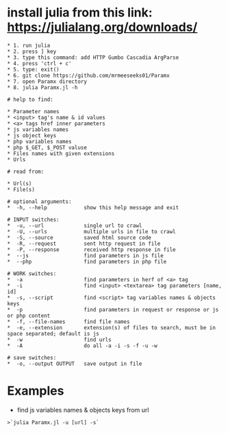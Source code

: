 # install julia from this link: https://julialang.org/downloads/
~~~~~~~~~~~~~~~~~~~~~~~~~~~~~~~~~~~~~~~~~~~~~~~~~~~~~~~~~~~~~~~~~~~~~~~~~
* 1. run julia
* 2. press ] key
* 3. type this command: add HTTP Gumbo Cascadia ArgParse
* 4. press 'ctrl + c'
* 5. type: exit()
* 6. git clone https://github.com/mrmeeseeks01/Paramx
* 7. open Paramx directory
* 8. julia Paramx.jl -h

# help to find:

* Parameter names
* <input> tag's name & id values
* <a> tags href inner parameters
* js variables names
* js object keys
* php variables names
* php $_GET, $_POST valuse
* Files names with given extensions
* Urls

# read from:

* Url(s)
* File(s)
~~~~~~~~~~~~~~~~~~~~~~~~~~~~~~~~~~~~~~~~~~~~~~~~~~~~~~~~~~~~~~~~~~~~~~~~~~
~~~~~~~~~~~~~~~~~~~~~~~~~~~~~~~~~~~~~~~~~~~~~~~~~~~~~~~~~~~~~~~~~~~~~~~~~~
# optional arguments:
*  -h, --help            show this help message and exit

# INPUT switches:
*  -u, --url             single url to crawl
*  -U, --urls            multiple urls in file to crawl
*  -S, --source          saved html source code
*  -R, --request         sent http request in file
*  -P, --response        received http response in file
*  --js                  find parameters in js file
*  --php                 find parameters in php file

# WORK switches:
*  -a                    find parameters in herf of <a> tag
*  -i                    find <input> <textarea> tag parameters [name, id]
*  -s, --script          find <script> tag variables names & objects keys
*  -p                    find parameters in request or response or js or php content
*  -f, --file-names      find file names
*  -e, --extension       extension(s) of files to search, must be in space separated; default is js
*  -w                    find urls
*  -A                    do all -a -i -s -f -u -w

# save switches:
*  -o, --output OUTPUT   save output in file
~~~~~~~~~~~~~~~~~~~~~~~~~~~~~~~~~~~~~~~~~~~~~~~~~~~~~~~~~~~~~~~~~~~~~~~~~~

# Examples

* find js variables names & objects keys from url
~~~
>`julia Paramx.jl -u [url] -s`
~~~
